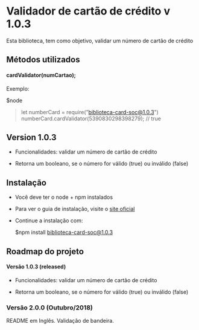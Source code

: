 # Validador de cartão de crédito v 1.0.3

Esta biblioteca, tem como objetivo, validar um número de cartão de crédito

## Métodos utilizados

#### cardValidator(numCartao);

Exemplo:

   $node
   > let numberCard = require("biblioteca-card-soc@1.0.3")
   > numberCard.cardValidator(5390830298398279); // true

## Version 1.0.3

- Funcionalidades: validar um número de cartão de crédito

- Retorna um booleano, se o número for válido (true) ou inválido (false)

## Instalação

- Você deve ter o node + npm instalados

- Para ver o guia de instalação, visite o [site oficial](https://www.npmjs.com/get-npm "site oficial")

- Continue a instalação com:

     $npm install biblioteca-card-soc@1.0.3

## Roadmap do projeto

#### Versão 1.0.3 (released)

- Funcionalidades: validar um número de cartão de crédito

- Retorna um booleano, se o número for válido (true) ou inválido (false)

### Versão 2.0.0 (Outubro/2018)

README em Inglês.
Validação de bandeira.
